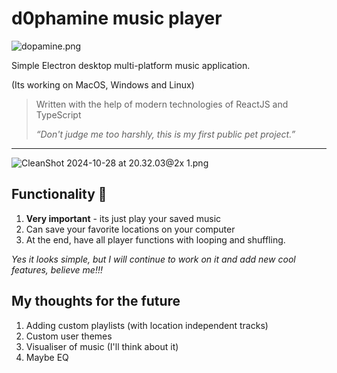 # d0phamine music player

![dopamine.png](https://prod-files-secure.s3.us-west-2.amazonaws.com/3fb1e679-f3fd-4eb4-8453-09daeac47dba/fc7880f8-1803-47b4-9538-02e89f6b1600/dopamine.png)

Simple Electron desktop multi-platform music application.

(Its working on MacOS, Windows and Linux)

> Written with the help of modern technologies of ReactJS and TypeScript
> 
> 
> *“Don't judge me too harshly, this is my first public pet project.”*
> 

---

![CleanShot 2024-10-28 at 20.32.03@2x 1.png](https://prod-files-secure.s3.us-west-2.amazonaws.com/3fb1e679-f3fd-4eb4-8453-09daeac47dba/c875e8b5-858f-434f-8771-e78786f6cf82/CleanShot_2024-10-28_at_20.32.032x_1.png)

## Functionality 🥹

1. **Very important** - its just play your saved music
2. Can save your favorite locations on your computer
3. At the end, have all player functions with looping and shuffling.

*Yes it looks simple, but I will continue to work on it and add new cool features, believe me!!!*

## My thoughts for the future

1. Adding custom playlists (with location independent tracks)
2. Custom user themes
3. Visualiser of music (I'll think about it)
4. Maybe EQ


